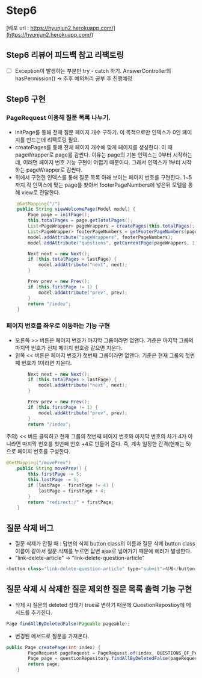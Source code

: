 # Step6 
[배포 url : https://hyunjun2.herokuapp.com/](https://hyunjun2.herokuapp.com/)

## Step6 리뷰어 피드백 참고 리팩토링
- [ ] Exception이 발생하는 부분만 try - catch 하기. AnswerController의 hasPermission() -> 추후 예외처리 공부 후 진행예정

## Step6 구현 
### PageRequest 이용해 질문 목록 나누기. 
- initPage를 통해 전체 질문 페이지 개수 구하기. 이 목적으로만 인덱스가 0인 페이지를 만드는데 리팩토링 필요.
- createPages를 통해 전체 페이지 개수에 맞게 페이지를 생성한다. 이 때 pageWrapper로 page를 감싼다. 이유는 page의 기본 인덱스는 0부터 시작하는데, 이러면 페이지 번호 기능 구현이 어렵기 때문이다. 그래서 인덱스가 1부터 시작하는 pageWrapper로 감싼다. 
- 위에서 구현한 인덱스를 통해 질문 목록 아래 보이는 페이지 번호를 구현한다. 1~5까지 각 인덱스에 맞는 page를 찾아서 footerPageNumbers에 넣은뒤 모델을 통해 view로 전달한다. 

```java
    @GetMapping("/")
    public String viewWelcomePage(Model model) {
        Page page = initPage();
        this.totalPages = page.getTotalPages();
        List<PageWrapper> pageWrappers = createPages(this.totalPages);
        List<PageWrapper> footerPageNumbers = getFooterPageNumbers(pageWrappers);
        model.addAttribute("pageWrappers", footerPageNumbers);
        model.addAttribute("questions", getCurrentPage(pageWrappers, 1));

        Next next = new Next();
        if (this.totalPages > lastPage) {
            model.addAttribute("next", next);
        }

        Prev prev = new Prev();
        if (this.firstPage != 1) {
            model.addAttribute("prev", prev);
        }
        return "/index";
    }
```

### 페이지 번호를 좌우로 이동하는 기능 구현 
- 오른쪽 >> 버튼은 페이지 번호가 마지막 그룹이라면 없앤다. 기준은 마지막 그룹의 마지막 번호가 전체 페이지 번호랑 같으면 지운다.
- 왼쪽 << 버튼은 페이지 번호가 첫번째 그룹이라면 없앤다. 기준은 현재 그룹의 첫번째 번호가 1이라면 지운다. 

```java
        Next next = new Next();
        if (this.totalPages > lastPage) {
            model.addAttribute("next", next);
        }

        Prev prev = new Prev();
        if (this.firstPage != 1) {
            model.addAttribute("prev", prev);
        }
        return "/index";
```

주의) << 버튼 클릭하고 현재 그룹의 첫번째 페이지 번호와 마지막 번호의 차가 4가 아니라면 마지막 번호를 첫번째 번호 +4로 만들어 준다. 즉, 계속 일정한 간격(현재는 5)으로 페이지 번호를 구성한다. 

```java
@GetMapping("/movePrev")
    public String movePrev() {
        this.firstPage -= 5;
        this.lastPage -= 5;
        if (lastPage - firstPage != 4) {
            lastPage = firstPage + 4;
        }
        return "redirect:/" + firstPage;
    }
```
## 질문 삭제 버그 
- 질문 삭제가 안될 때 : 답변의 삭제 button class의 이름과 질문 삭제 button class 이름이 같아서 질문 삭제를 누르면 답변 ajax로 넘어가기 때문에 에러가 발생한다.
- "link-delete-article" -> "link-delete-question-article"

```javascript
<button class="link-delete-question-article" type="submit">삭제</button>
```


## 질문 삭제 시 삭제한 질문 제외한 질문 목록 출력 기능 구현 
- 삭제 시 질문의 deleted 상태가 true로 변하기 때문에 QuestionRepostioy에 메서드를 추가한다. 

```java
Page findAllByDeletedFalse(Pageable pageable);
```

- 변경된 메서드로 질문을 가져온다. 

```java
public Page createPage(int index) {
        PageRequest pageRequest = PageRequest.of(index, QUESTIONS_OF_PAGE);
        Page page = questionRepository.findAllByDeletedFalse(pageRequest);
        return page;
    }
```

